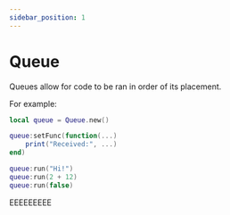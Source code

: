 ```yaml
---
sidebar_position: 1
---
```


# Queue

Queues allow for code to be ran in order of its placement.

For example:

```lua
local queue = Queue.new()

queue:setFunc(function(...)
    print("Received:", ...)
end)

queue:run("Hi!")
queue:run(2 + 12)
queue:run(false)
```

EEEEEEEEE